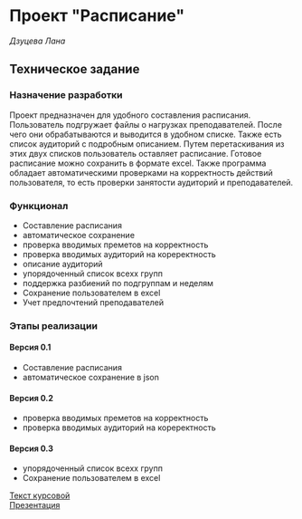 # Проект "Расписание"
*Дзуцева Лана*


## Техническое задание

### Назначение разработки 
Проект предназначен для удобного составления расписания. Пользователь подгружает файлы о нагрузках преподавателей. После чего они обрабатываются и выводится в удобном списке. Также есть список аудиторий с подробным описанием. Путем перетаскивания из этих двух списков пользователь оставляет расписание. Готовое расписание можно сохранить в формате excel. Также программа обладает автоматическими проверками на корректность действий пользователя, то есть проверки занятости аудиторий и преподавателей.        
### Функционал
   
- Составление расписания
- автоматическое сохранение 
- проверка вводимых преметов на корректность
- проверка вводимых аудиторий на кореректность
- описание аудиторий
- упорядоченный список всехх групп
- поддержка разбиений по подгруппам и неделям
- Сохранение пользователем в excel  
- Учет предпочтений преподавателей  

### Этапы реализации
#### Версия 0.1
- Составление расписания
- автоматическое сохранение в json

#### Версия 0.2  
- проверка вводимых преметов на корректность
- проверка вводимых аудиторий на кореректность

#### Версия 0.3
- упорядоченный список всехх групп
- Сохранение пользователем в excel  


  
  
[Текст курсовой](https://docs.google.com/document/d/1CJup1Axu3xaM_PJ-N8yOPaz9hUJnp3DWSdyKHZToGjI/edit?usp=sharing)  
[Презентация](https://docs.google.com/presentation/d/1li_ks47YpEityU5h0A0ovJNTUtPCitxSa3iC0DAWSRw/edit?usp=sharing)
